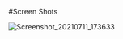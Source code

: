 #Screen Shots

![Screenshot_20210711_173633](https://user-images.githubusercontent.com/69077477/125194808-6d209b00-e270-11eb-8d19-f335b60695c1.jpg)
